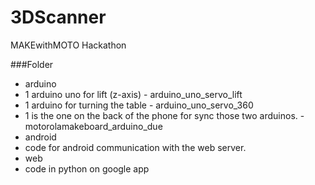 3DScanner
==========
MAKEwithMOTO Hackathon

###Folder
* arduino
 * 1 arduino uno for lift (z-axis) - arduino_uno_servo_lift
 * 1 arduino for turning the table - arduino_uno_servo_360
 * 1 is the one on the back of the phone for sync those two arduinos. - motorolamakeboard_arduino_due
* android
 * code for android communication with the web server.
* web
 * code in python on google app
